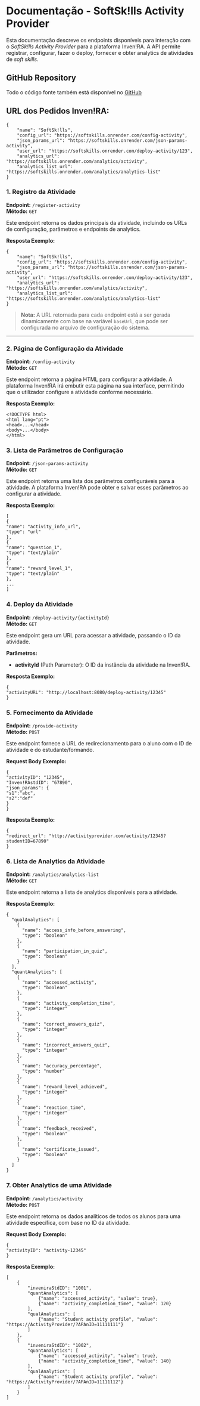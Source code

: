 # **Documentação - SoftSk!lls Activity Provider**

Esta documentação descreve os endpoints disponíveis para interação com o *SoftSk!lls Activity Provider* para a plataforma Inven!RA. A API permite registrar, configurar, fazer o deploy, fornecer e obter analytics de atividades de *soft skills*.

## GitHub Repository
Todo o código fonte também está disponível no [GitHub](https://github.com/luispeixotoUA/softskills)

##  URL dos Pedidos Inven!RA:
```
{
    "name": "SoftSk!lls",
    "config_url": "https://softskills.onrender.com/config-activity",
    "json_params_url": "https://softskills.onrender.com/json-params-activity",
    "user_url": "https://softskills.onrender.com/deploy-activity/123",
    "analytics_url": "https://softskills.onrender.com/analytics/activity",
    "analytics_list_url": "https://softskills.onrender.com/analytics/analytics-list"
}
```

### **1. Registro da Atividade**

**Endpoint:** `/register-activity`  
**Método:** `GET`

Este endpoint retorna os dados principais da atividade, incluindo os URLs de configuração, parâmetros e endpoints de analytics.

**Resposta Exemplo:**

```
{
    "name": "SoftSk!lls",
    "config_url": "https://softskills.onrender.com/config-activity",
    "json_params_url": "https://softskills.onrender.com/json-params-activity",
    "user_url": "https://softskills.onrender.com/deploy-activity/123",
    "analytics_url": "https://softskills.onrender.com/analytics/activity",
    "analytics_list_url": "https://softskills.onrender.com/analytics/analytics-list"
}
```

> **Nota:** A URL retornada para cada endpoint está a ser gerada dinamicamente com base na variável `baseUrl`, que pode ser configurada no arquivo de configuração do sistema.

---

### **2. Página de Configuração da Atividade**

**Endpoint:** `/config-activity`  
**Método:** `GET`

Este endpoint retorna a página HTML para configurar a atividade. A plataforma Inven!RA irá embutir esta página na sua interface, permitindo que o utilizador configure a atividade conforme necessário.

**Resposta Exemplo:**

```
<!DOCTYPE html>
<html lang="pt">
<head>...</head>
<body>...</body>
</html>
```

### **3. Lista de Parâmetros de Configuração**

**Endpoint:** `/json-params-activity`  
**Método:** `GET`

Este endpoint retorna uma lista dos parâmetros configuráveis para a atividade. A plataforma Inven!RA pode obter e salvar esses parâmetros ao configurar a atividade.

**Resposta Exemplo:**

```
[
{
"name": "activity_info_url",
"type": "url"
},
{
"name": "question_1",
"type": "text/plain"
},
{
"name": "reward_level_1",
"type": "text/plain"
},
...
]
```

### **4. Deploy da Atividade**

**Endpoint:** `/deploy-activity/{activityId}`  
**Método:** `GET`

Este endpoint gera um URL para acessar a atividade, passando o ID da atividade.

**Parâmetros:**

- **activityId** (Path Parameter): O ID da instância da atividade na Inven!RA.

**Resposta Exemplo:**

```
{
"activityURL": "http://localhost:8080/deploy-activity/12345"
}
```

### **5. Fornecimento da Atividade**

**Endpoint:** `/provide-activity`  
**Método:** `POST`

Este endpoint fornece a URL de redirecionamento para o aluno com o ID de atividade e do estudante/formando.

**Request Body Exemplo:**

```
{
"activityID": "12345",
"Inven!RAstdID": "67890",
"json_params": {
"s1":"abc",
"s2":"def"
}
}
```

**Resposta Exemplo:**

```
{
"redirect_url": "http://activityprovider.com/activity/12345?studentID=67890"
}
```

### **6. Lista de Analytics da Atividade**

**Endpoint:** `/analytics/analytics-list`  
**Método:** `GET`

Este endpoint retorna a lista de analytics disponíveis para a atividade.

**Resposta Exemplo:**

```
{
  "qualAnalytics": [
    {
      "name": "access_info_before_answering",
      "type": "boolean"
    },
    {
      "name": "participation_in_quiz",
      "type": "boolean"
    }
  ],
  "quantAnalytics": [
    {
      "name": "accessed_activity",
      "type": "boolean"
    },
    {
      "name": "activity_completion_time",
      "type": "integer"
    },
    {
      "name": "correct_answers_quiz",
      "type": "integer"
    },
    {
      "name": "incorrect_answers_quiz",
      "type": "integer"
    },
    {
      "name": "accuracy_percentage",
      "type": "number"
    },
    {
      "name": "reward_level_achieved",
      "type": "integer"
    },
    {
      "name": "reaction_time",
      "type": "integer"
    },
    {
      "name": "feedback_received",
      "type": "boolean"
    },
    {
      "name": "certificate_issued",
      "type": "boolean"
    }
  ]
}
```

### **7. Obter Analytics de uma Atividade**

**Endpoint:** `/analytics/activity`  
**Método:** `POST`

Este endpoint retorna os dados analíticos de todos os alunos para uma atividade específica, com base no ID da atividade.

**Request Body Exemplo:**

```
{
"activityID": "activity-12345"
}
```

**Resposta Exemplo:**

```
[
    {
        "inveniraStdID": "1001",
        "quantAnalytics": [
            {"name": "accessed_activity", "value": true},
            {"name": "activity_completion_time", "value": 120}
        ],
        "qualAnalytics": [
            {"name": "Student activity profile", "value": "https://ActivityProvider/?APAnID=11111111"}
        ]
    },
    {
        "inveniraStdID": "1002",
        "quantAnalytics": [
            {"name": "accessed_activity", "value": true},
            {"name": "activity_completion_time", "value": 140}
        ],
        "qualAnalytics": [
            {"name": "Student activity profile", "value": "https://ActivityProvider/?APAnID=11111112"}
        ]
    }
]
```